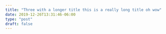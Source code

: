 ```yaml
---
title: "Three with a longer title this is a really long title oh wow"
date: 2019-12-26T13:31:46-06:00
type: "post"
draft: false
---
```


